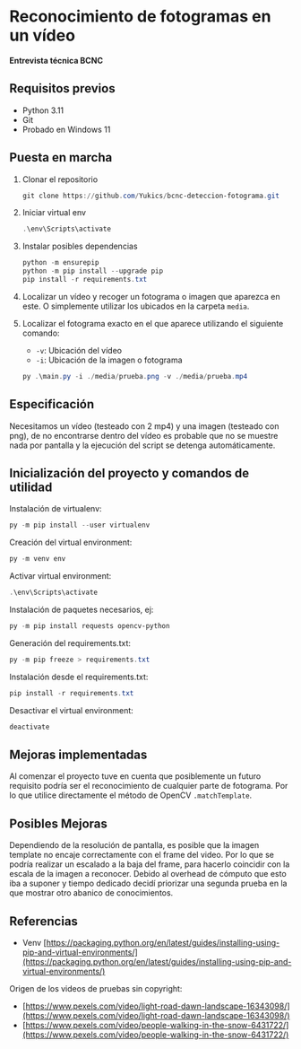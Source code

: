 # Reconocimiento de fotogramas en un vídeo

**Entrevista técnica BCNC**

## Requisitos previos

+ Python 3.11
+ Git
+ Probado en Windows 11

## Puesta en marcha

1. Clonar el repositorio

    ```powershell
    git clone https://github.com/Yukics/bcnc-deteccion-fotograma.git
    ```

2. Iniciar virtual env

    ```powershell
    .\env\Scripts\activate
    ```

3. Instalar posibles dependencias

    ```powershell
    python -m ensurepip
    python -m pip install --upgrade pip
    pip install -r requirements.txt
    ```

4. Localizar un vídeo y recoger un fotograma o imagen que aparezca en este. O simplemente utilizar los ubicados en la carpeta `media`.

5. Localizar el fotograma exacto en el que aparece utilizando el siguiente comando:
    + `-v`: Ubicación del vídeo
    + `-i`: Ubicación de la imagen o fotograma

    ```powershell
    py .\main.py -i ./media/prueba.png -v ./media/prueba.mp4
    ```

## Especificación

Necesitamos un vídeo (testeado con 2 mp4) y una imagen (testeado con png), de no encontrarse dentro del vídeo es probable que no se muestre nada por pantalla y la ejecución del script se detenga automáticamente.

## Inicialización del proyecto y comandos de utilidad

Instalación de virtualenv:

```powershell
py -m pip install --user virtualenv
```

Creación del virtual environment:

```powershell
py -m venv env
```

Activar virtual environment:

```powershell
.\env\Scripts\activate
```

Instalación de paquetes necesarios, ej:

```powershell
py -m pip install requests opencv-python
```

Generación del requirements.txt:

```powershell
py -m pip freeze > requirements.txt
```

Instalación desde el requirements.txt:

```powershell
pip install -r requirements.txt
```

Desactivar el virtual environment:

```powershell
deactivate
```

## Mejoras implementadas

Al comenzar el proyecto tuve en cuenta que posiblemente un futuro requisito podría ser el reconocimiento de cualquier parte de fotograma. Por lo que utilice directamente el método de OpenCV `.matchTemplate`.

## Posibles Mejoras

Dependiendo de la resolución de pantalla, es posible que la imagen template no encaje correctamente con el frame del video. Por lo que se podría realizar un escalado a la baja del frame, para hacerlo coincidir con la escala de la imagen a reconocer. Debido al overhead de cómputo que esto iba a suponer y tiempo dedicado decidí priorizar una segunda prueba en la que mostrar otro abanico de conocimientos.

## Referencias

+ Venv [https://packaging.python.org/en/latest/guides/installing-using-pip-and-virtual-environments/](https://packaging.python.org/en/latest/guides/installing-using-pip-and-virtual-environments/)

Origen de los videos de pruebas sin copyright: 
+ [https://www.pexels.com/video/light-road-dawn-landscape-16343098/](https://www.pexels.com/video/light-road-dawn-landscape-16343098/)
+ [https://www.pexels.com/video/people-walking-in-the-snow-6431722/](https://www.pexels.com/video/people-walking-in-the-snow-6431722/)
